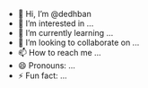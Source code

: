 - 👋 Hi, I’m @dedhban
- 👀 I’m interested in ...
- 🌱 I’m currently learning ...
- 💞️ I’m looking to collaborate on ...
- 📫 How to reach me ...
- 😄 Pronouns: ...
- ⚡ Fun fact: ...

<!---
dedhban/dedhban is a ✨ special ✨ repository because its `README.md` (this file) appears on your GitHub profile.
You can click the Preview link to take a look at your changes.
--->
